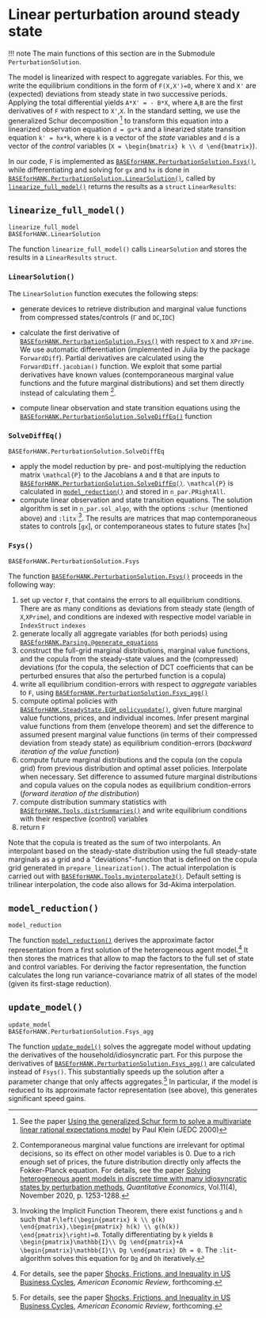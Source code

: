 # Linear perturbation around steady state

!!! note
    The main functions of this section are in the Submodule `PerturbationSolution`.

The model is linearized with respect to aggregate variables. For this,
we write the equilibrium conditions in the form of
``F(X,X')=0``, where ``X`` and ``X'`` are (expected) deviations from steady state
in two successive periods. Applying the total differential yields
``A*X' = - B*X``, where ``A``,``B`` are the first derivatives of ``F`` with respect
to ``X'``,``X``. In the standard setting, we use the generalized Schur decomposition [^Klein]
to transform this equation into a linearized observation equation ``d = gx*k`` and
a linearized state transition equation ``k' = hx*k``, where ``k`` is a vector of the
*state* variables and ``d`` is a vector of the *control* variables (``X = \begin{bmatrix} k \\ d \end{bmatrix}``).

In our code, ``F`` is implemented as [`BASEforHANK.PerturbationSolution.Fsys()`](@ref), while differentiating and
solving for ``gx`` and ``hx`` is done in [`BASEforHANK.PerturbationSolution.LinearSolution()`](@ref), called by [`linearize_full_model()`](@ref) returns the results as a `struct` `LinearResults`:

## `linearize_full_model()`
```@docs
linearize_full_model
BASEforHANK.LinearSolution
```
The function `linearize_full_model()` calls `LinearSolution` and stores the results in a `LinearResults` `struct`.

### `LinearSolution()` 
The `LinearSolution` function executes the following steps:

- generate devices to retrieve distribution and marginal value functions from
    compressed states/controls (`Γ` and `DC`,`IDC`)
- calculate the first derivative of [`BASEforHANK.PerturbationSolution.Fsys()`](@ref) with respect to `X` and `XPrime`.
    We use automatic differentiation (implemented in Julia by the package `ForwardDiff`).
    Partial derivatives are calculated using the `ForwardDiff.jacobian()` function.
    We exploit that some partial derivatives have known values (contemporaneous marginal value
    functions and the future marginal distributions) and set them directly instead of calculating them [^BL].

- compute linear observation and state transition equations using the [`BASEforHANK.PerturbationSolution.SolveDiffEq()`](@ref) function

### `SolveDiffEq()`
```@docs
BASEforHANK.PerturbationSolution.SolveDiffEq
```
- apply the model reduction by pre- and post-multiplying the reduction matrix ``\mathcal{P}`` to the Jacobians `A` and `B` that are inputs to [`BASEforHANK.PerturbationSolution.SolveDiffEq()`](@ref). ``\mathcal{P}`` is calculated in [`model_reduction()`](@ref) and stored in `n_par.PRightAll`.
- compute linear observation and state transition equations. The solution algorithm is set
    in `n_par.sol_algo`, with the options `:schur` (mentioned above) and `:litx` [^lit]. The results are matrices that map contemporaneous states to controls [`gx`],
    or contemporaneous states to future states [`hx`]


### `Fsys()`
```@docs
BASEforHANK.PerturbationSolution.Fsys
```
The function [`BASEforHANK.PerturbationSolution.Fsys()`](@ref) proceeds in the following way:
1. set up vector `F`, that contains the errors to all equilibrium conditions. There are as many conditions
    as deviations from steady state (length of `X`,`XPrime`), and conditions are indexed with
    respective model variable in `IndexStruct` `indexes`
2. generate locally all aggregate variables (for both periods) using [`BASEforHANK.Parsing.@generate_equations`](@ref)
3. construct the full-grid marginal distributions, marginal value functions, and the copula
    from the steady-state values and the (compressed) deviations (for the copula, the selection of DCT
    coefficients that can be perturbed ensures that also the perturbed function is a copula)
4. write all equilibrium condition-errors with respect to *aggregate* variables to `F`, using
    [`BASEforHANK.PerturbationSolution.Fsys_agg()`](@ref)
5. compute optimal policies with [`BASEforHANK.SteadyState.EGM_policyupdate()`](@ref), given
    future marginal value functions, prices, and individual incomes. Infer present marginal
    value functions from them (envelope theorem) and set the difference to assumed present
    marginal value functions (in terms of their compressed deviation from steady state)
    as equilibrium condition-errors (*backward iteration of the value function*)
6. compute future marginal distributions and the copula (on the copula grid) from previous distribution and optimal asset policies. Interpolate when necessary. Set difference to assumed future marginal distributions and copula values on the copula nodes as equilibrium condition-errors (*forward iteration of the distribution*)
7. compute distribution summary statistics with [`BASEforHANK.Tools.distrSummaries()`](@ref) and write
    equilibrium conditions with their respective (control) variables
8. return `F`

Note that the copula is treated as the sum of two interpolants. An interpolant based on the steady-state distribution using the full steady-state marginals as a grid and a "deviations"-function that is defined on the copula grid generated in `prepare_linearization()`. The actual interpolation is carried out with [`BASEforHANK.Tools.myinterpolate3()`](@ref). Default setting is trilinear interpolation, the code also allows for 3d-Akima interpolation.

## `model_reduction()`
```@docs
model_reduction
```
The function [`model_reduction()`](@ref) derives the approximate factor representation from a first solution of the heterogeneous agent model.[^BBL] It then stores the matrices that allow to map the factors to the full set of state and control variables. For deriving the factor representation, the function calculates the long run variance-covariance matrix of all states of the model (given its first-stage reduction).


## `update_model()`
```@docs
update_model
BASEforHANK.PerturbationSolution.Fsys_agg
```
The function [`update_model()`](@ref) solves the aggregate model without updating the derivatives of the household/idiosyncratic part. For this purpose the derivatives of [`BASEforHANK.PerturbationSolution.Fsys_agg()`](@ref) are calculated instead of `Fsys()`. This substantially speeds up the solution after a parameter change that only affects aggregates.[^BBL] In particular, if the model is reduced to its approximate factor representation (see above), this generates significant speed gains.


[^Klein]:
    See the paper [Using the generalized Schur form to solve a multivariate linear rational expectations model](https://www.sciencedirect.com/science/article/pii/S0165188999000457) by Paul Klein (JEDC 2000)

[^BL]:
    Contemporaneous marginal value functions are irrelevant for optimal decisions, so
    its effect on other model variables is 0. Due to a rich enough set of prices, the future distribution
    directly only affects the Fokker-Planck equation. For details, see the paper
    [Solving heterogeneous agent models in discrete time with many idiosyncratic states by perturbation methods](https://doi.org/10.3982/QE1243), *Quantitative Economics*, Vol.11(4), November 2020, p. 1253-1288.

[^BBL]:
    For details, see the paper [Shocks, Frictions, and Inequality in US Business Cycles](https://www.benjaminborn.de/files/BBL_Inequality_Sep2023.pdf), *American Economic Review*, forthcoming.

[^lit]:
    Invoking the Implicit Function Theorem, there exist functions ``g`` and ``h`` such that
    ``F\left(\begin{pmatrix} k \\ g(k) \end{pmatrix},\begin{pmatrix} h(k) \\ g(h(k)) \end{pmatrix}\right)=0``.
    Totally differentiating by ``k`` yields ``B \begin{pmatrix}\mathbb{I}\\ Dg \end{pmatrix}+A \begin{pmatrix}\mathbb{I}\\ Dg \end{pmatrix} Dh = 0``. The `:lit`-algorithm solves this equation for ``Dg`` and ``Dh`` iteratively.

    